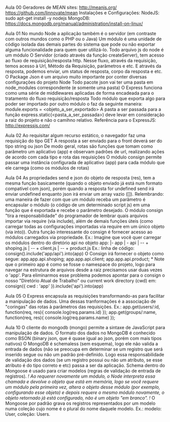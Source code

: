 Aula 00
	Geradores de MEAN sites:
		http://meanjs.org/
		https://github.com/linnovate/mean
	Instalações e Configurações:
		NodeJS: sudo apt-get install -y nodejs
		MongoDB: https://docs.mongodb.org/manual/administration/install-on-linux/

Aula 01
	No mundo Node a aplicação também é o servidor (em contraste com outros mundos como o PHP ou o Java)
	Um módulo é uma unidade de código isolada das demais partes do sistema que pode ou não exportar alguma funcionalidade para quem quer utilizá-lo.
	Todo arquivo js do node é um módulo
	O Servidor (criado através da função createServer), tem acesso ao fluxo de requisição/resposta http.
	Nesse fluxo, através da requisição, temos acesso à Url, Método da Requisição, parâmetros e etc.
	E através da resposta, podemos enviar, um status de resposta, corpo da resposta e etc.
	O Package Json é um arquivo muito importante por conter diversas configurações do projeto Node
	Todo pacote json vai ter uma pasta em node_modules correspondente (e somente uma pasta)
	O Express funciona como uma série de middlewares aplicadas de forma encadeada para o tratamento do fluxo requisição/resposta
	Todo módulo que exporta algo para poder ser importado por outro módulo o faz da seguinte maneira: module.exports = <objeto_a_ser_exportado>
	A pasta a ser passada para a função express.static(<pasta_a_ser_passada>) deve levar em consideração a raiz do projeto e não o camihno relativo.
	Referência para o ExpressJS: http://expressjs.com/

Aula 02
	Ao requisitar algum recurso estático, o navegador faz uma requisição do tipo GET
	A resposta a ser enviado para o front deverá ser do tipo string ou json
	De modo geral, rotas são funções que tomam como parâmetro um aplicativo (app) e observam padrões de url, realizando ações de acordo com cada tipo e rota das requisições
	O módulo consign permite passar uma instância configurada de aplicativo (app) para cada módulo que ele carrega (como os módulos de rotas)

Aula 04
	As propriedades send e json do objeto de resposta (res), tem a mesma função basicamente (quando o objeto enviado já está num formato compatível com json), porém quando a resposta for undefined send irá enviar undefined enquanto json irá enviar um array vazio ([]).
	Relembrando: uma maneira de fazer com que um módulo receba um parâmetro é encapsular o módulo (o código de um determinado script js) em uma função que é exportada e recebe o parâmetro desejado.
O módulo consign "tira a responsabilidade" do programador de lembrar quais arquivos importar via require (via include), além de demais funções úteis (como carregar todas as configurações importadas via require em um único objeto (via into)).
	Outra função interessante do consign é fornecer acesso ao módulos carregados via propriedade.
	Ex.: Imagine que você quer carregar os módulos dentro do diretório api no objeto app:
		|- app
			| - api
				| -- + shoping.js
				| -- + client.js
				| -- + product.js
	Ex.: linha de código: consign().include('app/api').into(app)
	O Consign irá fornecer o objeto como segue: app.app.api.shoping; app.app.api.client; app.app.api.product;
	* Note que o primeiro app é como se fosse o namespace do projeto, logo para navegar na estrutura de arquivos desde a raiz precisamos usar duas vezes o 'app'.
	Para eliminarmos esse problema podemos apontar para o consign o nosso "Diretório Atual de Trabalho" ou current work directory (cwd) em: consign({ cwd : 'app' }).include('api').into(app)
	
Aula 05
	O Express encapsula as requisições transformando-as para facilitar a manipulação de dados. Uma dessas tranformações é a associação de "coringas" das rotas à parâmetros das requisições.
	Ex.:
	app.get(users/:id, function(req, res){ console.log(req.params.id) });
	app.get(groups/:name, function(req, res){ console.log(req.params.name) });

Aula 10
	O cliente do mongodb (mongo) permite a sintaxe de JavaScript para manipulação de dados.
	O formato dos dados no MongoDB é conhecido como BSON (binary json, que é quase igual ao json, porém com mais tipos nativos)
	O MongoDB é schemaless (sem esquema), logo ele não valida a entrada de dados (não se preocupa em determinar se um registro que será inserido segue ou não um padrão pré-definido. Logo essa responsabilidade de validação dos dados (se um registro possui ou não um atributo, se esse atributo é do tipo correto e etc) passa a ser da aplicação.
	Schema dentro do Mongoose é usado para criar modelos (regras de validação de entrada de registros).
	*! Ao requerer novamente um módulo, o Node interpreta essa chamada e devolve o objeto que está em memória, logo se você requere um módulo pela primeira vez, altera o objeto desse módulo (por exemplo, configurando esse objeto) e depois requere o mesmo módulo novamente, o objeto retornado já está configurado, não é um objeto "em branco". !*
	O Mongoose por padrão grava os registros representados por um modelo numa coleção cujo nome é o plural do nome daquele modelo. Ex.: modelo: User, coleção: Users.
	





	

